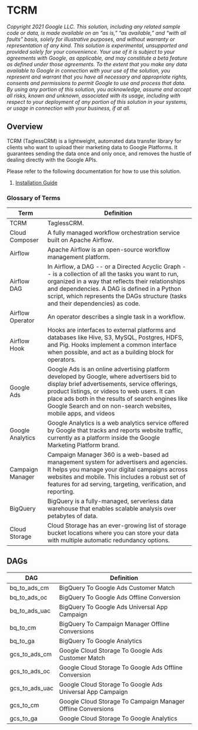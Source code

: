 # TCRM

_Copyright 2021 Google LLC. This solution, including any related sample code or
data, is made available on an “as is,” “as available,” and “with all faults”
basis, solely for illustrative purposes, and without warranty or representation
of any kind. This solution is experimental, unsupported and provided solely for
your convenience. Your use of it is subject to your agreements with Google, as
applicable, and may constitute a beta feature as defined under those agreements.
To the extent that you make any data available to Google in connection with your
use of the solution, you represent and warrant that you have all necessary and
appropriate rights, consents and permissions to permit Google to use and process
that data. By using any portion of this solution, you acknowledge, assume and
accept all risks, known and unknown, associated with its usage, including with
respect to your deployment of any portion of this solution in your systems, or
usage in connection with your business, if at all._

## Overview

TCRM (TaglessCRM) is a lightweight, automated data transfer library for clients who want to upload their marketing data to Google Platforms. It guarantees sending the data once and only once, and removes the hustle of dealing directly with the Google APIs.

Please refer to the following documentation for how to use this solution.

1.  [Installation Guide](./docs/install-guide.md)


### Glossary of Terms

Term                                                                        | Definition
--------------------------------------------------------------------------- | ----------
TCRM                                                                        | TaglessCRM.
Cloud Composer                                                              | A fully managed workflow orchestration service built on Apache Airflow.
Airflow                                                                     | Apache Airflow is an open-source workflow management platform.
Airflow DAG                                                                 | In Airflow, a DAG -- or a Directed Acyclic Graph -- is a collection of all the tasks you want to run, organized in a way that reflects their relationships and dependencies. A DAG is defined in a Python script, which represents the DAGs structure (tasks and their dependencies) as code.
Airflow Operator                                                            | An operator describes a single task in a workflow.
Airflow Hook                                                                | Hooks are interfaces to external platforms and databases like Hive, S3, MySQL, Postgres, HDFS, and Pig. Hooks implement a common interface when possible, and act as a building block for operators.
Google Ads                                                                  | Google Ads is an online advertising platform developed by Google, where advertisers bid to display brief advertisements, service offerings, product listings, or videos to web users. It can place ads both in the results of search engines like Google Search and on non-search websites, mobile apps, and videos
Google Analytics                                                            | Google Analytics is a web analytics service offered by Google that tracks and reports website traffic, currently as a platform inside the Google Marketing Platform brand.
Campaign Manager                                                            | Campaign Manager 360 is a web-based ad management system for advertisers and agencies. It helps you manage your digital campaigns across websites and mobile. This includes a robust set of features for ad serving, targeting, verification, and reporting.
BigQuery                                                                    | BigQuery is a fully-managed, serverless data warehouse that enables scalable analysis over petabytes of data.
Cloud Storage                                                               | Cloud Storage has an ever-growing list of storage bucket locations where you can store your data with multiple automatic redundancy options.

## DAGs

DAG            | Definition
-------------- | ------------------------------------------------------------
bq_to_ads_cm   | BigQuery To Google Ads Customer Match
bq_to_ads_oc   | BigQuery To Google Ads Offline Conversion
bq_to_ads_uac  | BigQuery To Google Ads Universal App Campaign
bq_to_cm       | BigQuery To Campaign Manager Offline Conversions
bq_to_ga       | BigQuery To Google Analytics
gcs_to_ads_cm  | Google Cloud Storage To Google Ads Customer Match
gcs_to_ads_oc  | Google Cloud Storage To Google Ads Offline Conversion
gcs_to_ads_uac | Google Cloud Storage To Google Ads Universal App Campaign
gcs_to_cm      | Google Cloud Storage To Campaign Manager Offline Conversions
gcs_to_ga      | Google Cloud Storage To Google Analytics

